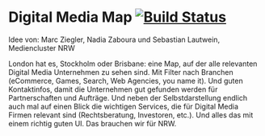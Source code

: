 Digital Media Map [![Build Status](https://secure.travis-ci.org/sebastiandeutsch/digital-media-map.png)](http://travis-ci.org/sebastiandeutsch/digital-media-map)
=================


Idee von: Marc Ziegler, Nadia Zaboura und Sebastian Lautwein, Mediencluster NRW

London hat es, Stockholm oder Brisbane: eine Map, auf der alle relevanten Digital Media Unternehmen zu sehen sind. Mit Filter nach Branchen (eCommerce, Games, Search, Web Agencies, you name it). Und guten Kontaktinfos, damit die Unternehmen gut gefunden werden für Partnerschaften und Aufträge. Und neben der Selbstdarstellung endlich auch mal auf einen Blick die wichtigen Services, die für Digital Media Firmen relevant sind (Rechtsberatung, Investoren, etc.). Und alles das mit einem richtig guten UI. Das brauchen wir für NRW.
